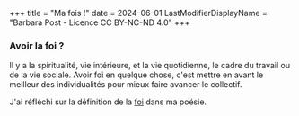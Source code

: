 +++
title = "Ma fois !"
date = 2024-06-01
LastModifierDisplayName = "Barbara Post - Licence CC BY-NC-ND 4.0"
+++

### Avoir la foi ?

Il y a la spiritualité, vie intérieure, et la vie quotidienne, le cadre du travail ou de la vie sociale. Avoir foi en quelque chose, c'est mettre en avant le meilleur des individualités pour mieux faire avancer le collectif.

J'ai réfléchi sur la définition de la [foi](/categories/foi) dans ma poésie.